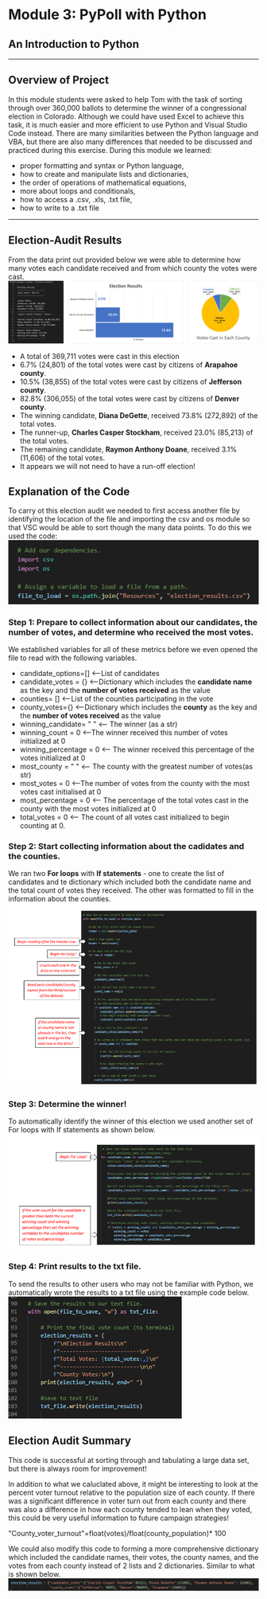 # Module 3:  PyPoll with Python
## An Introduction to Python 
- - - 
## Overview of Project
In this module students were asked to help Tom with the task of sorting through over 360,000 ballots to determine the winner of a congressional election in Colorado.  Although we could have used Excel to achieve this task, it is much easier and more efficient to use Python and Visual Studio Code instead. There are many similarities between the Python language and VBA, but there are also many differences that needed to be discussed and practiced during this exercise.  During this module we learned:
- proper formatting and syntax or Python language,
- how to create and manipulate lists and dictionaries,
- the order of operations of mathematical equations, 
- more about loops and conditionals,
- how to access a .csv, .xls, .txt file,
- how to write to a .txt file
---
## Election-Audit Results
From the data print out provided below we were able to determine how many votes each candidate received and from which county the votes were cast.
![Election Results Printout](https://github.com/murphyk2021/Election_Analysis/blob/8dcf3343fe2f68e999e75b01e35cfbb1730fb424/Resources/compiled_results.png)

- A total of 369,711 votes were cast in this election
- 6.7% (24,801) of the total votes were cast by citizens of **Arapahoe county**.
- 10.5% (38,855) of the total votes were cast by citizens of **Jefferson county**.
- 82.8% (306,055) of the total votes were cast by citizens of **Denver county**.
- The winning candidate, **Diana DeGette**, received 73.8% (272,892) of the total votes.
- The runner-up, **Charles Casper Stockham**, received 23.0% (85,213) of the total votes.
- The remaining candidate, **Raymon Anthony Doane**, received 3.1% (11,606) of the total votes.
- It appears we will not need to have a run-off election!

## Explanation of the Code
To carry ot this election audit we needed to first access another file by identifying the location of the file and importing the csv and os module so that VSC would be able to sort though the many data points.  To do this we used the code: 
![import dependecy code](https://github.com/murphyk2021/Election_Analysis/blob/3e0a46fe0472dbd11d8bff82fe698f9f800c32a7/Resources/importdependency.PNG)

### Step 1:  Prepare to collect information about our candidates, the number of votes, and determine who received the most votes.  
We established variables for all of these metrics before we even opened the file to read with the following variables.  
- candidate_options=[] <--List of candidates 
- candidate_votes = {} <--Dictionary which includes the **candidate name** as the key and the **number of votes received** as the value
- counties= [] <--List of the counties participating in the vote
- county_votes={} <--Dictionary which includes the **county** as the key and the **number of votes received** as the value
- winning_candidate= " " <-- The winner (as a str)
- winning_count = 0 <--The winner received this number of votes initialized at 0
- winning_percentage = 0 <-- The winner received this percentage of the votes initialized at 0
- most_county = " " <-- The county with the greatest number of votes(as str)
- most_votes = 0 <--The number of votes from the county with the most votes cast initialised at 0
- most_percentage = 0 <-- The percentage of the total votes cast in the county with the most votes initialized at 0
- total_votes = 0 <-- The count of all votes cast initialized to begin counting at 0.

### Step 2:  Start collecting information about the cadidates and the counties.   
We ran two **For loops** with **If statements** - one to create the list of candidates and te dictionary which included both the candidate name and the total count of votes they received.  The other was formatted to fill in the information about the counties.
![ForLoops and If Statements](https://github.com/murphyk2021/Election_Analysis/blob/2bb840301373c1888829fcc0cdc5ad730a0dc3aa/Resources/ForLoop_andIfStatement.PNG)

### Step 3:  Determine the winner!
To automatically identify the winner of this election we used another set of For loops with If statements as shown below.
![Determine the winner](https://github.com/murphyk2021/Election_Analysis/blob/2129ba05c73c116144f9cf4989946a81f3a8ab69/Resources/determine%20the%20winner.PNG)

### Step 4:  Print results to the txt file.
To send the results to other users who may not be familiar with Python, we automatically wrote the results to a txt file using the example code below.
![print to txt](https://github.com/murphyk2021/Election_Analysis/blob/725ba7c7f7312a32a9a2dc466e9b1462922c0e92/Resources/print_results_code.PNG)

## Election Audit Summary
This code is successful at sorting through and tabulating a large data set, but there is always room for improvement!

In addition to what we caluclated above, it might be interesting to look at the percent voter turnout relative to the population size of each county.  If there was a significant difference in voter turn out from each county and there was also a difference in how each county tended to lean when they voted, this could be very useful information to future campaign strategies!  

"County_voter_turnout"=float(votes)/float(county_population)* 100

We could also modify this code to forming a more comprehensive dictionary which included the candidate names, their votes, the county names, and the votes from each county instead of 2 lists and 2 dictionaries. Similar to what is shown below.
![modified dictionary](https://github.com/murphyk2021/Election_Analysis/blob/374a31b9c5963a95984d4926dd87d85090e3cb37/Resources/modified%20dictionary.PNG)
